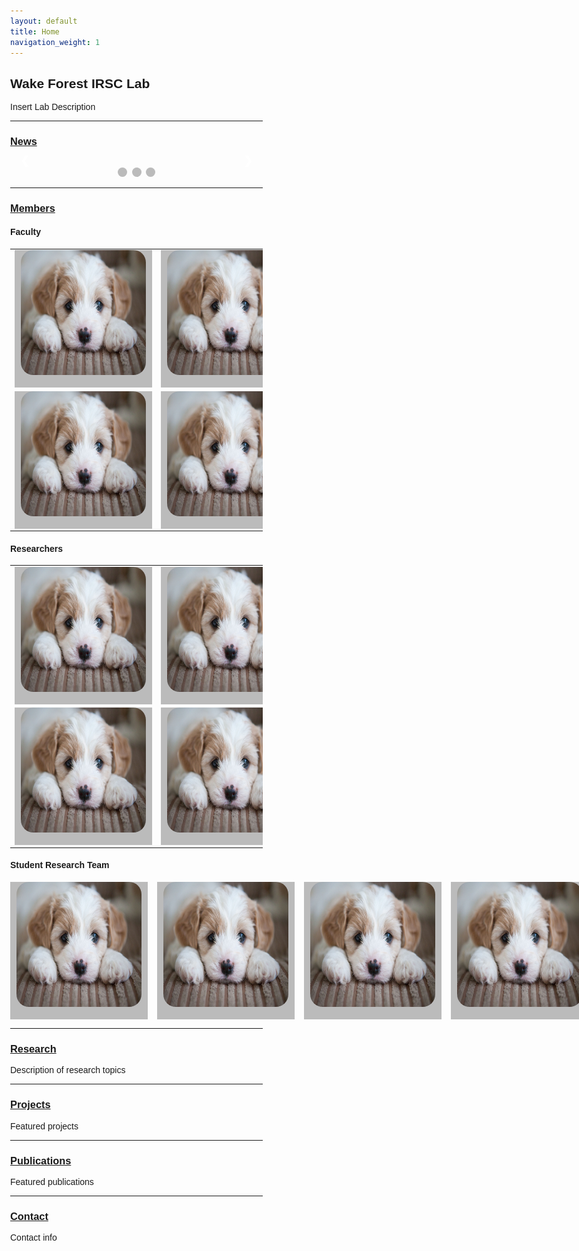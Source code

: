 ```yaml
---
layout: default
title: Home
navigation_weight: 1
---
```


## Wake Forest IRSC Lab

Insert Lab Description


-------------------------
### [News](news.md)

<!--- Begin News Feed Slideshow --->
<style>
* {box-sizing: border-box}
body {font-family: Verdana, sans-serif; margin:0}
.mySlides {display: none}
img {vertical-align: middle;}

/* Slideshow container */
.slideshow-container {
  max-width: 1000px;
  position: relative;
  margin: auto;
}

/* Next & previous buttons */
.prev, .next {
  cursor: pointer;
  position: absolute;
  top: 50%;
  width: auto;
  padding: 16px;
  margin-top: -22px;
  color: white;
  font-weight: bold;
  font-size: 18px;
  transition: 0.6s ease;
  border-radius: 0 3px 3px 0;
  user-select: none;
}

/* Position the "next button" to the right */
.next {
  right: 0;
  border-radius: 3px 0 0 3px;
}

/* On hover, add a black background color with a little bit see-through */
.prev:hover, .next:hover {
  background-color: rgba(0,0,0,0.8);
}

/* Caption text */
.text {
  color: #f2f2f2;
  font-size: 15px;
  padding: 8px 12px;
  position: absolute;
  bottom: 8px;
  width: 100%;
  text-align: center;
}

/* Number text (1/3 etc) */
.numbertext {
  color: #f2f2f2;
  font-size: 12px;
  padding: 8px 12px;
  position: absolute;
  top: 0;
}

/* The dots/bullets/indicators */
.dot {
  cursor: pointer;
  height: 15px;
  width: 15px;
  margin: 0 2px;
  background-color: #bbb;
  border-radius: 50%;
  display: inline-block;
  transition: background-color 0.6s ease;
}

.active, .dot:hover {
  background-color: #717171;
}

/* Fading animation */
.fade {
  -webkit-animation-name: fade;
  -webkit-animation-duration: 1.5s;
  animation-name: fade;
  animation-duration: 1.5s;
}

@-webkit-keyframes fade {
  from {opacity: .4} 
  to {opacity: 1}
}

@keyframes fade {
  from {opacity: .4} 
  to {opacity: 1}
}

/* On smaller screens, decrease text size */
@media only screen and (max-width: 300px) {
  .prev, .next,.text {font-size: 11px}
}
</style>

<div class="slideshow-container">

<div class="mySlides fade">
  <div class="numbertext">1 / 3</div>
  <img src="media/test_puppy.jpg" style="width:100%">
  <div class="text">Caption Text</div>
</div>

<div class="mySlides fade">
  <div class="numbertext">2 / 3</div>
  <img src="media/test_puppy.jpg" style="width:100%">
  <div class="text">Caption Two</div>
</div>

<div class="mySlides fade">
  <div class="numbertext">3 / 3</div>
  <img src="media/test_puppy.jpg" style="width:100%">
  <div class="text">Caption Three</div>
</div>

<a class="prev" onclick="plusSlides(-1)">&#10094;</a>
<a class="next" onclick="plusSlides(1)">&#10095;</a>

</div>
<br>

<div style="text-align:center">
  <span class="dot" onclick="currentSlide(1)"></span> 
  <span class="dot" onclick="currentSlide(2)"></span> 
  <span class="dot" onclick="currentSlide(3)"></span> 
</div>

<script>
var slideIndex = 1;
showSlides(slideIndex);

function plusSlides(n) {
  showSlides(slideIndex += n);
}

function currentSlide(n) {
  showSlides(slideIndex = n);
}

function showSlides(n) {
  var i;
  var slides = document.getElementsByClassName("mySlides");
  var dots = document.getElementsByClassName("dot");
  if (n > slides.length) {slideIndex = 1}    
  if (n < 1) {slideIndex = slides.length}
  for (i = 0; i < slides.length; i++) {
      slides[i].style.display = "none";  
  }
  for (i = 0; i < dots.length; i++) {
      dots[i].className = dots[i].className.replace(" active", "");
  }
  slides[slideIndex-1].style.display = "block";  
  dots[slideIndex-1].className += " active";
}
</script>
<!--- End News Feed Slideshow --->

-------------------------
### [Members](members.md)
#### Faculty
<!-- Might consider changing Faculty section to carousel or some other format over table -->
<table id="member-table">
    <tr>
        <td><div class="flip-card">
                <div class="flip-card-inner">
                    <div class="flip-card-front">
                        <img id="member-img" src="/media/test_puppy.jpg" alt="1" width = 200px height = 200px >
                    </div>
                <div class="flip-card-back">
                    <h1>John Doe</h1>
                    <p>Architect & Engineer</p>
                    <p>We love that guy</p>
                    </div>
                </div>
            </div></td>
        <td><div class="flip-card">
                <div class="flip-card-inner">
                    <div class="flip-card-front">
                        <img id="member-img" src="/media/test_puppy.jpg" alt="1" width = 200px height = 200px >
                    </div>
                <div class="flip-card-back">
                    <h1>John Doe</h1>
                    <p>Architect & Engineer</p>
                    <p>We love that guy</p>
                    </div>
                </div>
            </div></td>
        <td><div class="flip-card">
                <div class="flip-card-inner">
                    <div class="flip-card-front">
                        <img id="member-img" src="/media/test_puppy.jpg" alt="1" width = 200px height = 200px >
                    </div>
                <div class="flip-card-back">
                    <h1>John Doe</h1>
                    <p>Architect & Engineer</p>
                    <p>We love that guy</p>
                    </div>
                </div>
            </div></td>
    </tr> 
    <tr>
        <td><div class="flip-card">
                <div class="flip-card-inner">
                    <div class="flip-card-front">
                        <img id="member-img" src="/media/test_puppy.jpg" alt="1" width = 200px height = 200px >
                    </div>
                <div class="flip-card-back">
                    <h1>John Doe</h1>
                    <p>Architect & Engineer</p>
                    <p>We love that guy</p>
                    </div>
                </div>
            </div></td>
        <td><div class="flip-card">
                <div class="flip-card-inner">
                    <div class="flip-card-front">
                        <img id="member-img" src="/media/test_puppy.jpg" alt="1" width = 200px height = 200px >
                    </div>
                <div class="flip-card-back">
                    <h1>John Doe</h1>
                    <p>Architect & Engineer</p>
                    <p>We love that guy</p>
                    </div>
                </div>
            </div></td>
        <td><div class="flip-card">
                <div class="flip-card-inner">
                    <div class="flip-card-front">
                        <img id="member-img" src="/media/test_puppy.jpg" alt="1" width = 200px height = 200px >
                    </div>
                <div class="flip-card-back">
                    <h1>John Doe</h1>
                    <p>Architect & Engineer</p>
                    <p>We love that guy</p>
                    </div>
                </div>
            </div></td>
    </tr>
</table>

#### Researchers
<table id="member-table">
    <tr>
        <td><div class="flip-card">
                <div class="flip-card-inner">
                    <div class="flip-card-front">
                        <img id="member-img" src="/media/test_puppy.jpg" alt="1" width = 200px height = 200px >
                    </div>
                <div class="flip-card-back">
                    <h1>John Doe</h1>
                    <p>Architect & Engineer</p>
                    <p>We love that guy</p>
                    </div>
                </div>
            </div></td>
        <td><div class="flip-card">
                <div class="flip-card-inner">
                    <div class="flip-card-front">
                        <img id="member-img" src="/media/test_puppy.jpg" alt="1" width = 200px height = 200px >
                    </div>
                <div class="flip-card-back">
                    <h1>John Doe</h1>
                    <p>Architect & Engineer</p>
                    <p>We love that guy</p>
                    </div>
                </div>
            </div></td>
        <td><div class="flip-card">
                <div class="flip-card-inner">
                    <div class="flip-card-front">
                        <img id="member-img" src="/media/test_puppy.jpg" alt="1" width = 200px height = 200px >
                    </div>
                <div class="flip-card-back">
                    <h1>John Doe</h1>
                    <p>Architect & Engineer</p>
                    <p>We love that guy</p>
                    </div>
                </div>
            </div></td>
    </tr> 
    <tr>
        <td><div class="flip-card">
                <div class="flip-card-inner">
                    <div class="flip-card-front">
                        <img id="member-img" src="/media/test_puppy.jpg" alt="1" width = 200px height = 200px >
                    </div>
                <div class="flip-card-back">
                    <h1>John Doe</h1>
                    <p>Architect & Engineer</p>
                    <p>We love that guy</p>
                    </div>
                </div>
            </div></td>
        <td><div class="flip-card">
                <div class="flip-card-inner">
                    <div class="flip-card-front">
                        <img id="member-img" src="/media/test_puppy.jpg" alt="1" width = 200px height = 200px >
                    </div>
                <div class="flip-card-back">
                    <h1>John Doe</h1>
                    <p>Architect & Engineer</p>
                    <p>We love that guy</p>
                    </div>
                </div>
            </div></td>
        <td><div class="flip-card">
                <div class="flip-card-inner">
                    <div class="flip-card-front">
                        <img id="member-img" src="/media/test_puppy.jpg" alt="1" width = 200px height = 200px >
                    </div>
                <div class="flip-card-back">
                    <h1>John Doe</h1>
                    <p>Architect & Engineer</p>
                    <p>We love that guy</p>
                    </div>
                </div>
            </div></td>
    </tr>
</table>

#### Student Research Team
<div class="member-table">
    <div class="flip-card">
        <div class="flip-card-inner">
            <div class="flip-card-front">
                <img id="member-img" src="/media/test_puppy.jpg" alt="1" width = 200px height = 200px >
            </div>
        <div class="flip-card-back">
            <h1>John Doe</h1>
            <p>Architect & Engineer</p>
            <p>We love that guy</p>
            </div>
        </div>
    </div>
    <div class="flip-card">
        <div class="flip-card-inner">
            <div class="flip-card-front">
                <img id="member-img" src="/media/test_puppy.jpg" alt="1" width = 200px height = 200px >
            </div>
        <div class="flip-card-back">
            <h1>John Doe</h1>
            <p>Architect & Engineer</p>
            <p>We love that guy</p>
            </div>
        </div>
    </div>
    <div class="flip-card">
        <div class="flip-card-inner">
            <div class="flip-card-front">
                <img id="member-img" src="/media/test_puppy.jpg" alt="1" width = 200px height = 200px >
            </div>
        <div class="flip-card-back">
            <h1>John Doe</h1>
            <p>Architect & Engineer</p>
            <p>We love that guy</p>
            </div>
        </div>
    </div>
    <div class="flip-card">
        <div class="flip-card-inner">
            <div class="flip-card-front">
                <img id="member-img" src="/media/test_puppy.jpg" alt="1" width = 200px height = 200px >
            </div>
        <div class="flip-card-back">
            <h1>John Doe</h1>
            <p>Architect & Engineer</p>
            <p>We love that guy</p>
            </div>
        </div>
    </div>
    <div class="flip-card">
        <div class="flip-card-inner">
            <div class="flip-card-front">
                <img id="member-img" src="/media/test_puppy.jpg" alt="1" width = 200px height = 200px >
            </div>
        <div class="flip-card-back">
            <h1>John Doe</h1>
            <p>Architect & Engineer</p>
            <p>We love that guy</p>
            </div>
        </div>
    </div>
    <div class="flip-card">
        <div class="flip-card-inner">
            <div class="flip-card-front">
                <img id="member-img" src="/media/test_puppy.jpg" alt="1" width = 200px height = 200px >
            </div>
        <div class="flip-card-back">
            <h1>John Doe</h1>
            <p>Architect & Engineer</p>
            <p>We love that guy</p>
            </div>
        </div>
    </div>        
</div>

<style>
#member-img {
  border-radius: 10%;
}

#member-table {
    border-collapse: collapse;
}

.member-table {
    display: grid;
    grid-auto-flow: column;
    justify-items: center;
    align-items: center;
    grid-gap: 15px;
}

/* The flip card container - set the width and height to whatever you want. We have added the border property to demonstrate that the flip itself goes out of the box on hover (remove perspective if you don't want the 3D effect */
.flip-card {
  background-color: transparent;
  width: 220px;
  height: 220px;
  perspective: 1000px; /* Remove this if you don't want the 3D effect */
}

/* This container is needed to position the front and back side */
.flip-card-inner {
  position: relative;
  width: 100%;
  height: 100%;
  text-align: center;
  transition: transform 0.8s;
  transform-style: preserve-3d;
}

/* Do an horizontal flip when you move the mouse over the flip box container */
.flip-card:hover .flip-card-inner {
  transform: rotateY(180deg);
}

/* Position the front and back side */
.flip-card-front, .flip-card-back {
  position: absolute;
  width: 100%;
  height: 100%;
  -webkit-backface-visibility: hidden; /* Safari */
  backface-visibility: hidden;
}

/* Style the front side (fallback if image is missing) */
.flip-card-front {
  background-color: #bbb;
  color: black;
}

/* Style the back side */
.flip-card-back {
  background-color: dodgerblue;
  color: white;
  transform: rotateY(180deg);
}
</style>


-------------------------
### [Research](research.md)
Description of research topics


-------------------------
### [Projects](projects.md)
Featured projects


-------------------------
### [Publications](publications.md)
Featured publications


-------------------------
### [Contact](contact.md)
Contact info